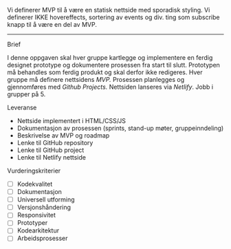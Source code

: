 Vi definerer MVP til å være en statisk nettside med sporadisk styling.
Vi definerer IKKE hovereffects, sortering av events og div. ting som subscribe knapp til å være en del av MVP.

----------------------------------------------------------------------------------------------------------

Brief

I denne oppgaven skal hver gruppe kartlegge og implementere en ferdig designet prototype og dokumentere prosessen fra start til slutt. Prototypen må behandles som ferdig produkt og skal derfor ikke redigeres. Hver gruppe må definere nettsidens *MVP.* Prosessen planlegges og gjennomføres med *Github Projects.* Nettsiden lanseres via *Netlify*. Jobb i grupper på 5.

Leveranse

- Nettside implementert i HTML/CSS/JS
- Dokumentasjon av prosessen (sprints, stand-up møter, gruppeinndeling)
- Beskrivelse av MVP og roadmap
- Lenke til GitHub repository
- Lenke til GitHub project
- Lenke til Netlify nettside

Vurderingskriterier

- [ ]  Kodekvalitet
- [ ]  Dokumentasjon
- [ ]  Universell utforming
- [ ]  Versjonshåndering
- [ ]  Responsivitet
- [ ]  Prototyper
- [ ]  Kodearkitektur
- [ ]  Arbeidsprosesser